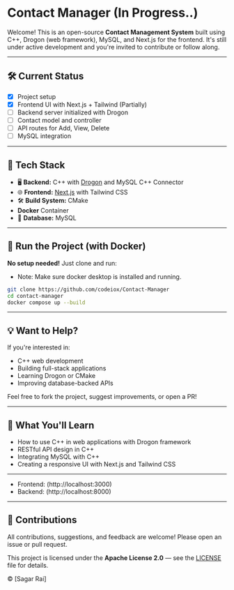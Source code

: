 # Contact Manager (In Progress..)

Welcome! This is an open-source **Contact Management System** built using C++, Drogon (web framework), MySQL, and Next.js for the frontend. It's still under active development and you're invited to contribute or follow along.

---

## 🛠️ Current Status

- [x] Project setup
- [x] Frontend UI with Next.js + Tailwind (Partially)
- [ ] Backend server initialized with Drogon
- [ ] Contact model and controller
- [ ] API routes for Add, View, Delete
- [ ] MySQL integration

---

## 🔧 Tech Stack

- 🖥️ **Backend:** C++ with [Drogon](https://github.com/drogonframework/drogon) and MySQL C++ Connector
- 🌐 **Frontend:** [Next.js](https://nextjs.org/) with Tailwind CSS
- 🛠️ **Build System:** CMake
- **Docker** Container
- 💾 **Database:** MySQL

---

## 🚀 Run the Project (with Docker)

**No setup needed!** Just clone and run:

- Note: Make sure docker desktop is installed and running.

```bash
git clone https://github.com/codeiox/Contact-Manager
cd contact-manager
docker compose up --build
```

---

## 💡 Want to Help?

If you're interested in:

- C++ web development
- Building full-stack applications
- Learning Drogon or CMake
- Improving database-backed APIs

Feel free to fork the project, suggest improvements, or open a PR!

---

## 🧠 What You'll Learn

- How to use C++ in web applications with Drogon framework
- RESTful API design in C++
- Integrating MySQL with C++
- Creating a responsive UI with Next.js and Tailwind CSS

---

- Frontend: (http://localhost:3000)
- Backend: (http://localhost:8000)

---

## 🤝 Contributions

All contributions, suggestions, and feedback are welcome! Please open an issue or pull request.

This project is licensed under the **Apache License 2.0** — see the [LICENSE](./LICENSE) file for details.

© [Sagar Rai]

